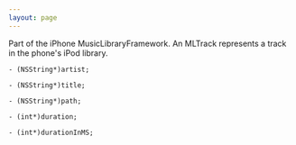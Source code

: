 ```yaml
---
layout: page
---
```




Part of the iPhone MusicLibraryFramework. An MLTrack represents a track in the phone's iPod library.

<code>- (NSString*)artist;</code>

<code>- (NSString*)title;</code>

<code>- (NSString*)path;</code>

<code>- (int*)duration;</code>

<code>- (int*)durationInMS;</code>
